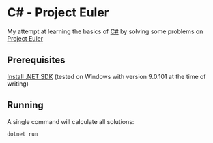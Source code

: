 # C# - Project Euler

My attempt at learning the basics of [C#] by solving some problems on [Project Euler]

## Prerequisites

[Install .NET SDK] (tested on Windows with version 9.0.101 at the time of writing)

## Running

A single command will calculate all solutions:

```
dotnet run
```

[C#]: https://learn.microsoft.com/en-us/dotnet/csharp/
[Install .NET SDK]: https://dotnet.microsoft.com/en-us/download/visual-studio-sdks
[Project Euler]: https://projecteuler.net
